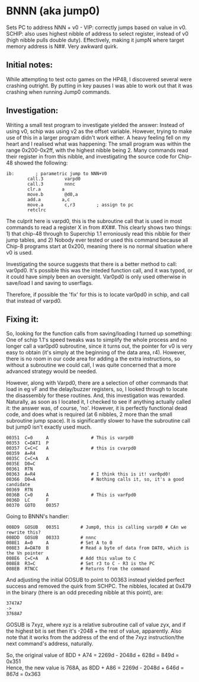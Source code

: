 # BNNN (aka jump0)
Sets PC to address NNN + v0 - VIP: correctly jumps based on value in v0. SCHIP: also uses highest nibble of address to select register, instead of v0 (high nibble pulls double duty). Effectively, making it jumpN where target memory address is N##. Very awkward quirk.

## Initial notes:

While attempting to test octo games on the HP48, I discovered several were crashing outright. By putting in key pauses I was able to work out that it was crashing when running Jump0 commands.

## Investigation:

Writing a small test program to investigate yielded the answer: Instead of using v0, schip was using v2 as the offset variable. However, trying to make use of this in a larger program didn't work either. A heavy feeling fell on my heart and I realised what was happening: The small program was within the range 0x200-0x2ff, with the highest nibble being 2. Many commands read their register in from this nibble, and investigating the source code for Chip-48 showed the following:

```
ib:        ; parametric jump to NNN+V0
        call.3        varpd0
        call.3        nnnc
        clr.a        a
        move.b        @d0,a
        add.a        a,c
        move.a        c,r3        ; assign to pc
        retclrc
```

The culprit here is varpd0, this is the subroutine call that is used in most commands to read a register X in from #X##. This clearly shows two things: 1) that chip-48 through to Superchip 1.1 erroniously read this nibble for their jump tables, and 2) Nobody ever tested or used this command because all Chip-8 programs start at 0x200, meaning there is no normal situation where v0 is used.

Investigating the source suggests that there is a better method to call: var0pd0. It's possible this was the inteded function call, and it was typod, or it could have simply been an oversight. Var0pd0 is only used otherwise in save/load I and saving to userflags.

Therefore, if possible the 'fix' for this is to locate var0pd0 in schip, and call that instead of varpd0.

## Fixing it:

So, looking for the function calls from saving/loading I turned up something: One of schip 1.1's speed tweaks was to simplify the whole process and no longer call a var0pd0 subroutine, since it turns out, the pointer for v0 is very easy to obtain (it's simply at the beginning of the data area, r4). However, there is no room in our code area for adding a the extra instructions, so without a subroutine we could call, I was quite concerned that a more advanced strategy would be needed.

However, along with Varpd0, there are a selection of other commands that load in eg vF and the delay/buzzer registers, so, I looked through to locate the disassembly for these routines. And, this investigation was rewarded. Naturally, as soon as I located it, I checked to see if anything actually called it: the answer was, of course, 'no'. However, it is perfectly functional dead code, and does what is required (at 6 nibbles, 2 more than the small subroutine jump space). It is significantly slower to have the subroutine call but jump0 isn't exactly used much.

```
00351  C=0     A 				# This is varpd0
00353  C=DAT1  P
00357  C=C+C   A 				# this is cvarpd0
00359  A=R4
0035C  C=C+A   A
0035E  D0=C
00361  RTN
00363  A=R4 					# I think this is it! var0pd0!
00366  D0=A 					# Nothing calls it, so, it's a good candidate
00369  RTN
0036B  C=0     A 				# This is varFpd0
0036D  LC      F
00370  GOTO    00357
```

Going to BNNN's handler:

```
008D9  GOSUB   00351 		# Jump0, this is calling varpd0 # CAn we rewrite this?
008DD  GOSUB   00333		# nnnc
008E1  A=0     A 			# Set A to 0
008E3  A=DAT0  B 			# Read a byte of data from DAT0, which is the Vn pointer
008E6  C=C+A   A 			# Add this value to C
008E8  R3=C 				# Set r3 to C - R3 is the PC
008EB  RTNCC 				# Returns from the command
```

And adjusting the initial GOSUB to point to 00363 instead yielded perfect success and removed the quirk from SCHPC. The nibbles, located at 0x479 in the binary (there is an odd preceding nibble at this point), are:
```
3747A7
->
3768A7
```

GOSUB is 7xyz, where xyz is a relative subroutine call of value zyx, and if the highest bit is set then it's -2048 + the rest of value, apparently. Also note that it works from the address of the end of the 7xyz instruction/the next command's address, naturally.

So, the original value of 8DD + A74 = 2269d - 2048d + 628d = 849d = 0x351  
Hence, the new value is 768A, as 8DD + A86 = 2269d - 2048d + 646d = 867d = 0x363  